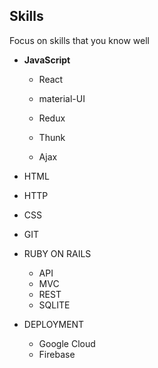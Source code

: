 ## Skills

Focus on skills that you know well

- **JavaScript**

  - React
  - material-UI
  - Redux
  - Thunk

  - Ajax

- HTML
- HTTP
- CSS
- GIT

- RUBY ON RAILS 
  - API
  - MVC
  - REST
  - SQLITE
- DEPLOYMENT
  - Google Cloud
  -  Firebase